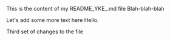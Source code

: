 This is the content of my README_YKE_.md file
Blah-blah-blah

Let's add some more text here
Hello.

Third set of changes to the file

